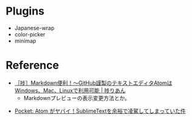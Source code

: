 

# Plugins
* Japanese-wrap
* color-picker
* minimap

# Reference
- [［捗］Markdown便利！～GitHub謹製のテキストエディタAtomはWindows、Mac、Linuxで利用可能 | 捗りあん](http://hakadorian.com/archives/2116)
  - Markdownプレビューの表示変更方法とか。
* [Pocket: Atom がヤバイ！SublimeTextを余裕で凌駕してしまっていた件](https://getpocket.com/a/read/869092538)
